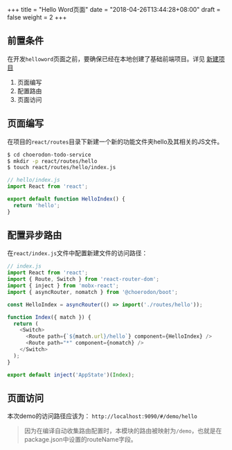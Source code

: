 +++
title = "Hello Word页面"
date = "2018-04-26T13:44:28+08:00"
draft = false
weight = 2
+++

## 前置条件

在开发`helloword`页面之前，要确保已经在本地创建了基础前端项目。详见 [新建项目](../create_project/)

1. 页面编写
2. 配置路由
3. 页面访问

## 页面编写
在项目的`react/routes`目录下新建一个新的功能文件夹hello及其相关的JS文件。

``` bash
$ cd choerodon-todo-service
$ mkdir -p react/routes/hello
$ touch react/routes/hello/index.js
```

```js
// hello/index.js
import React from 'react';

export default function HelloIndex() {
  return 'hello';
}
```

## 配置异步路由

在`react/index.js`文件中配置新建文件的访问路径：

```js
// index.js
import React from 'react';
import { Route, Switch } from 'react-router-dom';
import { inject } from 'mobx-react';
import { asyncRouter, nomatch } from '@choerodon/boot';

const HelloIndex = asyncRouter(() => import('./routes/hello'));

function Index({ match }) {
  return (
    <Switch>
      <Route path={`${match.url}/hello`} component={HelloIndex} />
      <Route path="*" component={nomatch} />
    </Switch>
  );
}

export default inject('AppState')(Index);
```

## 页面访问

本次demo的访问路径应该为： `http://localhost:9090/#/demo/hello`

> 因为在编译自动收集路由配置时，本模块的路由被映射为`/demo`，也就是在package.json中设置的routeName字段。

